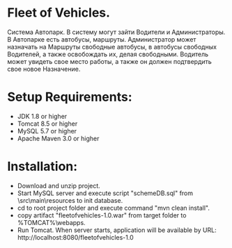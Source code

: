 # Fleet of Vehicles.
Система Автопарк. В систему могут зайти Водители и Администраторы. В Автопарке есть автобусы, маршруты. Администратор может назначать на Маршруты свободные автобусы, в автобусы свободных Водителей, а также освобождать их, делая свободными. Водитель может увидеть свое место работы, а также он должен подтвердить свое новое Назначение.

# Setup Requirements:
- JDK 1.8 or higher
- Tomcat 8.5 or higher
- MySQL 5.7 or higher
- Apache Maven 3.0 or higher

# Installation:
- Download and unzip project.
- Start MySQL server and execute script "schemeDB.sql" from \src\main\resources to init database.
- cd to root project folder and execute command "mvn clean install".
- copy artifact "fleetofvehicles-1.0.war" from target folder to %TOMCAT%\webapps.
- Run Tomcat. When server starts, application will be available by URL: http://localhost:8080/fleetofvehicles-1.0
